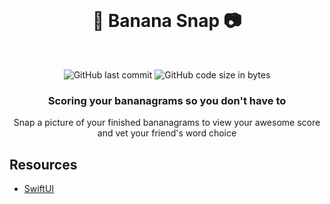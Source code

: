 <div align="center">
  <br>
  <h1>🍌 Banana Snap 📷</h1>
</div>
<br>
<p align="center">
  <img src="https://img.shields.io/github/last-commit/smj-apps/banana-snap?style=plastic" alt="GitHub last commit">
  <img src="https://img.shields.io/github/languages/code-size/smj-apps/banana-snap?style=plastic" alt="GitHub code size in bytes">
</p>

<h3 align="center">Scoring your bananagrams so you don't have to</h3>

<p align="center">
Snap a picture of your finished bananagrams to view your awesome score and vet your friend's word choice
</p>

## Resources

- [SwiftUI](https://developer.apple.com/documentation/swiftui/)
